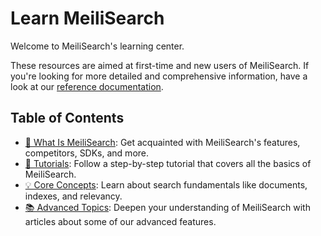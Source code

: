 # Learn MeiliSearch

Welcome to MeiliSearch's learning center.

These resources are aimed at first-time and new users of MeiliSearch. If you're looking for more detailed and comprehensive information, have a look at our [reference documentation](/reference).

## Table of Contents

- [🔎 What Is MeiliSearch](/learn/what_is_meilisearch): Get acquainted with MeiliSearch's features, competitors, SDKs, and more.
- [🚀 Tutorials](/learn/tutorials): Follow a step-by-step tutorial that covers all the basics of MeiliSearch.
- [💡 Core Concepts](/learn/core_concepts): Learn about search fundamentals like documents, indexes, and relevancy.
- [📚 Advanced Topics](/learn/advanced): Deepen your understanding of MeiliSearch with articles about some of our advanced features.